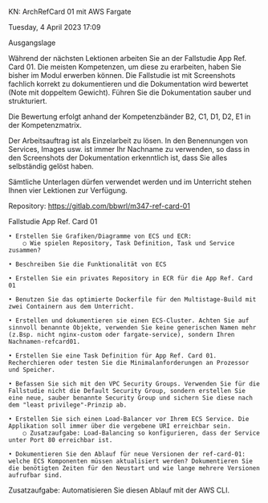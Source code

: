 KN: ArchRefCard 01 mit AWS Fargate

Tuesday, 4 April 2023
17:09

Ausgangslage

Während der nächsten Lektionen arbeiten Sie an der Fallstudie App Ref. Card 01. Die meisten Kompetenzen, um diese zu erarbeiten, haben Sie bisher im Modul erwerben können. Die Fallstudie ist mit Screenshots fachlich korrekt zu dokumentieren und die Dokumentation wird bewertet (Note mit doppeltem Gewicht). Führen Sie die Dokumentation sauber und strukturiert.

Die Bewertung erfolgt anhand der Kompetenzbänder B2, C1, D1, D2, E1 in der Kompetenzmatrix.

Der Arbeitsauftrag ist als Einzelarbeit zu lösen. In den Benennungen von Services, Images usw. ist immer Ihr Nachname zu verwenden, so dass in den Screenshots der Dokumentation erkenntlich ist, dass Sie alles selbständig gelöst haben.

Sämtliche Unterlagen dürfen verwendet werden und im Unterricht stehen Ihnen vier Lektionen zur Verfügung.

Repository: https://gitlab.com/bbwrl/m347-ref-card-01

Fallstudie App Ref. Card 01

	• Erstellen Sie Grafiken/Diagramme von ECS und ECR: 
		○ Wie spielen Repository, Task Definition, Task und Service zusammen?
	
	• Beschreiben Sie die Funktionalität von ECS
	
	• Erstellen Sie ein privates Repository in ECR für die App Ref. Card 01
	
	• Benutzen Sie das optimierte Dockerfile für den Multistage-Build mit zwei Containern aus dem Unterricht. 

	• Erstellen und dokumentieren sie einen ECS-Cluster. Achten Sie auf sinnvoll benannte Objekte, verwenden Sie keine generischen Namen mehr (z.Bsp. nicht nginx-custom oder fargate-service), sondern Ihren Nachnamen-refcard01.

	• Erstellen Sie eine Task Definition für App Ref. Card 01. Recherchieren oder testen Sie die Minimalanforderungen an Prozessor und Speicher.
	
	• Befassen Sie sich mit den VPC Security Groups. Verwenden Sie für die Fallstudie nicht die Default Security Group, sondern erstellen Sie eine neue, sauber benannte Security Group und sichern Sie diese nach dem "least privilege"-Prinzip ab.
	
	• Erstellen Sie sich einen Load-Balancer vor Ihrem ECS Service. Die Applikation soll immer über die vergebene URI erreichbar sein.
		○ Zusatzaufgabe: Load-Balancing so konfigurieren, dass der Service unter Port 80 erreichbar ist.
	
	• Dokumentieren Sie den Ablauf für neue Versionen der ref-card-01: welche ECS Komponenten müssen aktualisiert werden? Dokumentieren Sie die benötigten Zeiten für den Neustart und wie lange mehrere Versionen aufrufbar sind.
Zusatzaufgabe: Automatisieren Sie diesen Ablauf mit der AWS CLI.
